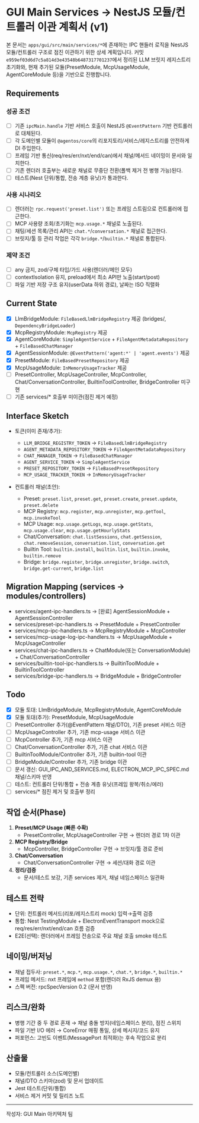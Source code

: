 # GUI Main Services → NestJS 모듈/컨트롤러 이관 계획서 (v1)

본 문서는 `apps/gui/src/main/services/*`에 존재하는 IPC 핸들러 로직을 NestJS 모듈/컨트롤러 구조로 점진 이관하기 위한 상세 계획입니다. 커밋 `e959ef03d6d7c5a814d3e43548b6487317701237`에서 정리된 LLM 브릿지 레지스트리 초기화와, 현재 추가된 모듈(PresetModule, McpUsageModule, AgentCoreModule 등)을 기반으로 진행합니다.

## Requirements

### 성공 조건

- [ ] 기존 `ipcMain.handle` 기반 서비스 호출이 NestJS `@EventPattern` 기반 컨트롤러로 대체된다.
- [ ] 각 도메인별 모듈이 `@agentos/core`의 리포지토리/서비스/레지스트리를 안전하게 DI 주입한다.
- [ ] 프레임 기반 통신(req/res/err/nxt/end/can)에서 채널/메서드 네이밍이 문서와 일치한다.
- [ ] 기존 렌더러 호출부는 새로운 채널로 무중단 전환(폴백 제거 전 병행 가능)된다.
- [ ] 테스트(Nest 단위/통합, 전송 계층 유닛)가 통과한다.

### 사용 시나리오

- [ ] 렌더러는 `rpc.request('preset.list')` 또는 프레임 스트림으로 컨트롤러에 접근한다.
- [ ] MCP 사용량 조회/초기화는 `mcp.usage.*` 채널로 노출된다.
- [ ] 채팅/세션 목록/관리 API는 `chat.*`/`conversation.*` 채널로 접근한다.
- [ ] 브릿지/툴 등 관리 작업은 각각 `bridge.*`/`builtin.*` 채널로 통합된다.

### 제약 조건

- [ ] any 금지, zod/구체 타입/가드 사용(렌더러/메인 모두)
- [ ] contextIsolation 유지, preload에서 최소 API만 노출(start/post)
- [ ] 파일 기반 저장 구조 유지(userData 하위 경로), 날짜는 ISO 직렬화

## Current State

- [x] LlmBridgeModule: `FileBasedLlmBridgeRegistry` 제공 (bridges/, `DependencyBridgeLoader`)
- [x] McpRegistryModule: `McpRegistry` 제공
- [x] AgentCoreModule: `SimpleAgentService` + `FileAgentMetadataRepository` + `FileBasedChatManager`
- [x] AgentSessionModule: `@EventPattern('agent:*' | 'agent.events')` 제공
- [x] PresetModule: `FileBasedPresetRepository` 제공
- [x] McpUsageModule: `InMemoryUsageTracker` 제공
- [ ] PresetController, McpUsageController, McpController, Chat/ConversationController, BuiltinToolController, BridgeController 미구현
- [ ] 기존 services/* 호출부 미이관(점진 제거 예정)

## Interface Sketch

- 토큰(이미 존재/추가):
  - `LLM_BRIDGE_REGISTRY_TOKEN` → `FileBasedLlmBridgeRegistry`
  - `AGENT_METADATA_REPOSITORY_TOKEN` → `FileAgentMetadataRepository`
  - `CHAT_MANAGER_TOKEN` → `FileBasedChatManager`
  - `AGENT_SERVICE_TOKEN` → `SimpleAgentService`
  - `PRESET_REPOSITORY_TOKEN` → `FileBasedPresetRepository`
  - `MCP_USAGE_TRACKER_TOKEN` → `InMemoryUsageTracker`

- 컨트롤러 채널(초안):
  - Preset: `preset.list`, `preset.get`, `preset.create`, `preset.update`, `preset.delete`
  - MCP Registry: `mcp.register`, `mcp.unregister`, `mcp.getTool`, `mcp.invokeTool`
  - MCP Usage: `mcp.usage.getLogs`, `mcp.usage.getStats`, `mcp.usage.clear`, `mcp.usage.getHourlyStats`
  - Chat/Conversation: `chat.listSessions`, `chat.getSession`, `chat.removeSession`, `conversation.list`, `conversation.get`
  - Builtin Tool: `builtin.install`, `builtin.list`, `builtin.invoke`, `builtin.remove`
  - Bridge: `bridge.register`, `bridge.unregister`, `bridge.switch`, `bridge.get-current`, `bridge.list`

## Migration Mapping (services → modules/controllers)

- services/agent-ipc-handlers.ts → [완료] AgentSessionModule + AgentSessionController
- services/preset-ipc-handlers.ts → PresetModule + PresetController
- services/mcp-ipc-handlers.ts → McpRegistryModule + McpController
- services/mcp-usage-log-ipc-handlers.ts → McpUsageModule + McpUsageController
- services/chat-ipc-handlers.ts → ChatModule(또는 ConversationModule) + Chat/ConversationController
- services/builtin-tool-ipc-handlers.ts → BuiltinToolModule + BuiltinToolController
- services/bridge-ipc-handlers.ts → BridgeModule + BridgeController

## Todo

- [x] 모듈 토대: LlmBridgeModule, McpRegistryModule, AgentCoreModule
- [x] 모듈 토대(추가): PresetModule, McpUsageModule
- [ ] PresetController 추가(@EventPattern 채널/DTO), 기존 preset 서비스 이관
- [ ] McpUsageController 추가, 기존 mcp-usage 서비스 이관
- [ ] McpController 추가, 기존 mcp 서비스 이관
- [ ] Chat/ConversationController 추가, 기존 chat 서비스 이관
- [ ] BuiltinToolModule/Controller 추가, 기존 builtin-tool 이관
- [ ] BridgeModule/Controller 추가, 기존 bridge 이관
- [ ] 문서 갱신: GUI_IPC_AND_SERVICES.md, ELECTRON_MCP_IPC_SPEC.md 채널/스키마 반영
- [ ] 테스트: 컨트롤러 단위/통합 + 전송 계층 유닛(프레임 왕복/취소/에러)
- [ ] services/* 점진 제거 및 호출부 정리

## 작업 순서(Phase)

1) **Preset/MCP Usage (빠른 수확)**
   - PresetController, McpUsageController 구현 → 렌더러 경로 1차 이관
2) **MCP Registry/Bridge**
   - McpController, BridgeController 구현 → 브릿지/툴 경로 준비
3) **Chat/Conversation**
   - Chat/ConversationController 구현 → 세션/대화 경로 이관
4) **정리/검증**
   - 문서/테스트 보강, 기존 services 제거, 채널 네임스페이스 일관화

## 테스트 전략

- 단위: 컨트롤러 메서드(리포/레지스트리 mock) 입력→출력 검증
- 통합: Nest TestingModule + ElectronEventTransport mock으로 req/res/err/nxt/end/can 흐름 검증
- E2E(선택): 렌더러에서 프레임 전송으로 주요 채널 호출 smoke 테스트

## 네이밍/버저닝

- 채널 접두사: `preset.*`, `mcp.*`, `mcp.usage.*`, `chat.*`, `bridge.*`, `builtin.*`
- 프레임 메서드: nxt 프레임에 `method` 포함(렌더러 RxJS demux 용)
- 스펙 버전: rpcSpecVersion 0.2 (문서 반영)

## 리스크/완화

- 병행 기간 중 두 경로 혼재 → 채널 충돌 방지(네임스페이스 분리), 점진 스위치
- 파일 기반 I/O 에러 → CoreError 매핑 통일, 상세 메시지/코드 유지
- 퍼포먼스: 고빈도 이벤트(MessagePort 최적화)는 후속 작업으로 분리

## 산출물

- 모듈/컨트롤러 소스(도메인별)
- 채널/DTO 스키마(zod) 및 문서 업데이트
- Jest 테스트(단위/통합)
- 서비스 제거 커밋 및 릴리즈 노트

---

작성자: GUI Main 아키텍처 팀
